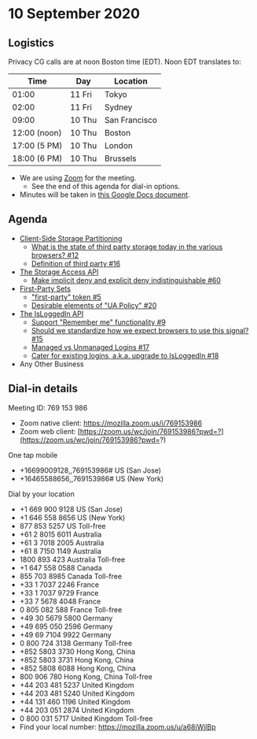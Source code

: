 # 10 September 2020

## Logistics

Privacy CG calls are at noon Boston time (EDT). Noon EDT translates to:

| Time         | Day    | Location      |
| ------------ | ------ | ------------- |
| 01:00        | 11 Fri | Tokyo         |
| 02:00        | 11 Fri | Sydney        |
| 09:00        | 10 Thu | San Francisco |
| 12:00 (noon) | 10 Thu | Boston        |
| 17:00 (5 PM) | 10 Thu | London        |
| 18:00 (6 PM) | 10 Thu | Brussels      |

* We are using [Zoom](https://mozilla.zoom.us/j/769153986) for the meeting.
    * See the end of this agenda for dial-in options.
* Minutes will be taken in [this Google Docs document](https://docs.google.com/document/d/1DZEhS1UHJ1PKxt5ZwKmn5LZ4bo10UFyNXeLp2dUuzRM/edit#).

## Agenda

* [Client-Side Storage Partitioning](https://github.com/privacycg/storage-partitioning)
    * [What is the state of third party storage today in the various browsers? #12](https://github.com/privacycg/storage-partitioning/issues/12)
    * [Definition of third party #16](https://github.com/privacycg/storage-partitioning/issues/16)
* [The Storage Access API](https://github.com/privacycg/storage-access)
    * [Make implicit deny and explicit deny indistinguishable #60](https://github.com/privacycg/storage-access/issues/60)
* [First-Party Sets](https://github.com/privacycg/first-party-sets)
    * ["first-party" token #5](https://github.com/privacycg/first-party-sets/issues/5)
    * [Desirable elements of "UA Policy" #20](https://github.com/privacycg/first-party-sets/issues/20)
* [The IsLoggedIn API](https://github.com/privacycg/is-logged-in)
    * [Support "Remember me" functionality #9](https://github.com/privacycg/is-logged-in/issues/9)
    * [Should we standardize how we expect browsers to use this signal? #15](https://github.com/privacycg/is-logged-in/issues/15)
    * [Managed vs Unmanaged Logins #17](https://github.com/privacycg/is-logged-in/issues/17)
    * [Cater for existing logins, a.k.a. upgrade to IsLoggedIn #18](https://github.com/privacycg/is-logged-in/issues/18)
* Any Other Business

## Dial-in details

Meeting ID: 769 153 986
* Zoom native client: https://mozilla.zoom.us/j/769153986
* Zoom web client: [https://zoom.us/wc/join/769153986?pwd=?](https://zoom.us/wc/join/769153986?pwd=?)

One tap mobile
* +16699009128,,769153986# US (San Jose)
* +16465588656,,769153986# US (New York)

Dial by your location
* +1 669 900 9128 US (San Jose)
* +1 646 558 8656 US (New York)
* 877 853 5257 US Toll-free
* +61 2 8015 6011 Australia
* +61 3 7018 2005 Australia
* +61 8 7150 1149 Australia
* 1800 893 423 Australia Toll-free
* +1 647 558 0588 Canada
* 855 703 8985 Canada Toll-free
* +33 1 7037 2246 France
* +33 1 7037 9729 France
* +33 7 5678 4048 France
* 0 805 082 588 France Toll-free
* +49 30 5679 5800 Germany
* +49 695 050 2596 Germany
* +49 69 7104 9922 Germany
* 0 800 724 3138 Germany Toll-free
* +852 5803 3730 Hong Kong, China
* +852 5803 3731 Hong Kong, China
* +852 5808 6088 Hong Kong, China
* 800 906 780 Hong Kong, China Toll-free
* +44 203 481 5237 United Kingdom
* +44 203 481 5240 United Kingdom
* +44 131 460 1196 United Kingdom
* +44 203 051 2874 United Kingdom
* 0 800 031 5717 United Kingdom Toll-free
* Find your local number: https://mozilla.zoom.us/u/a68iWilBp
